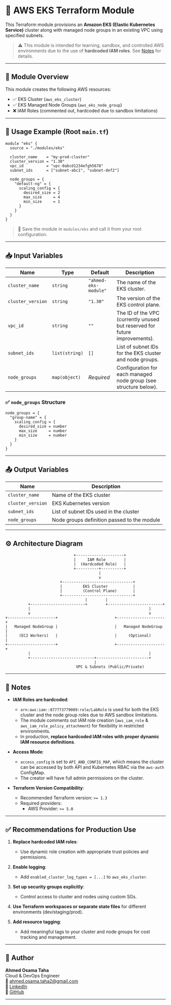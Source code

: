 # 🧱 AWS EKS Terraform Module

This Terraform module provisions an **Amazon EKS (Elastic Kubernetes Service)** cluster along with managed node groups in an existing VPC using specified subnets.

> ⚠️ This module is intended for learning, sandbox, and controlled AWS environments due to the use of **hardcoded IAM roles**. See [Notes](#notes) for details.

---

## 📌 Module Overview

This module creates the following AWS resources:

- ✅ EKS Cluster (`aws_eks_cluster`)
- ✅ EKS Managed Node Groups (`aws_eks_node_group`)
- ❌ IAM Roles (commented out, hardcoded due to sandbox limitations)

---

## 📂 Usage Example (Root `main.tf`)

```hcl
module "eks" {
  source = "./modules/eks"

  cluster_name    = "my-prod-cluster"
  cluster_version = "1.30"
  vpc_id          = "vpc-0abcd1234efgh5678"
  subnet_ids      = ["subnet-abc1", "subnet-def2"]

  node_groups = {
    "default-ng" = {
      scaling_config = {
        desired_size = 2
        max_size     = 4
        min_size     = 1
      }
    }
  }
}
```

> 📁 Save the module in `modules/eks` and call it from your root configuration.

---

## 📥 Input Variables

| Name             | Type           | Default                | Description                                                                 |
|------------------|----------------|------------------------|-----------------------------------------------------------------------------|
| `cluster_name`   | `string`       | `"ahmed-eks- module"`  | The name of the EKS cluster.                                                |
| `cluster_version`| `string`       | `"1.30"`               | The version of the EKS control plane.                                       |
| `vpc_id`         | `string`       | `""`                   | The ID of the VPC (currently unused but reserved for future improvements).  |
| `subnet_ids`     | `list(string)` | `[]`                   | List of subnet IDs for the EKS cluster and node groups.                     |
| `node_groups`    | `map(object)`  | _Required_             | Configuration for each managed node group (see structure below).            |

### ✅ `node_groups` Structure

```hcl
node_groups = {
  "group-name" = {
    scaling_config = {
      desired_size = number
      max_size     = number
      min_size     = number
    }
  }
}
```

---

## 📤 Output Variables

| Name              | Description                                   |
|-------------------|-----------------------------------------------|
| `cluster_name`    | Name of the EKS cluster                       |
| `cluster_version` | EKS Kubernetes version                        |
| `subnet_ids`      | List of subnet IDs used in the cluster        |
| `node_groups`     | Node groups definition passed to the module   |

---

## ⚙️ Architecture Diagram

```text
                              +---------------------+
                              |     IAM Role        |
                              |  (Hardcoded Role)   |
                              +----------+----------+
                                         |
                                         v
                        +-------------------------------+
                        |         EKS Cluster           |
                        |         (Control Plane)       |
                        +-------------------------------+
                                   |        |
          +------------------------+        +------------------------+
          |                                                    |
          v                                                    v
+---------------------+                         +---------------------+
|   Managed NodeGroup |                         |   Managed NodeGroup |
|     (EC2 Workers)   |                         |     (Optional)      |
+---------------------+                         +---------------------+
          |                                                    |
          +----------------------------+-----------------------+
                                       |
                               VPC & Subnets (Public/Private)
```

---

## 📝 Notes

- **IAM Roles are hardcoded**:
  - `arn:aws:iam::877773779009:role/LabRole` is used for both the EKS cluster and the node group roles due to AWS sandbox limitations.
  - The module comments out IAM role creation (`aws_iam_role` & `aws_iam_role_policy_attachment`) for flexibility in restricted environments.
  - In production, **replace hardcoded IAM roles with proper dynamic IAM resource definitions**.

- **Access Mode**:
  - `access_config` is set to `API_AND_CONFIG_MAP`, which means the cluster can be accessed by both API and Kubernetes RBAC via the `aws-auth` ConfigMap.
  - The creator will have full admin permissions on the cluster.

- **Terraform Version Compatibility**:
  - Recommended Terraform version: `>= 1.3`
  - Required providers:
    - AWS Provider: `>= 5.0`

---

## ✅ Recommendations for Production Use

1. **Replace hardcoded IAM roles**:
   - Use dynamic role creation with appropriate trust policies and permissions.

2. **Enable logging**:
   - Add `enabled_cluster_log_types = [...]` to `aws_eks_cluster`.

3. **Set up security groups explicitly**:
   - Control access to cluster and nodes using custom SGs.

4. **Use Terraform workspaces or separate state files** for different environments (dev/staging/prod).

5. **Add resource tagging**:
   - Add meaningful tags to your cluster and node groups for cost tracking and management.

---

## 👤 Author

**Ahmed Osama Taha**  
Cloud & DevOps Engineer  
📧 ahmed.osama.taha2@gmail.com  
🔗 [LinkedIn](https://linkedin.com/in/ahmedosamataha)  
🔗 [GitHub](https://github.com/Ahmed-Osama-Taha)

---


